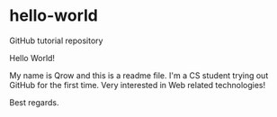 # hello-world
GitHub tutorial repository

Hello World!

My name is Qrow and this is a readme file.
I'm a CS student trying out GitHub for the first time.
Very interested in Web related technologies!

Best regards.
